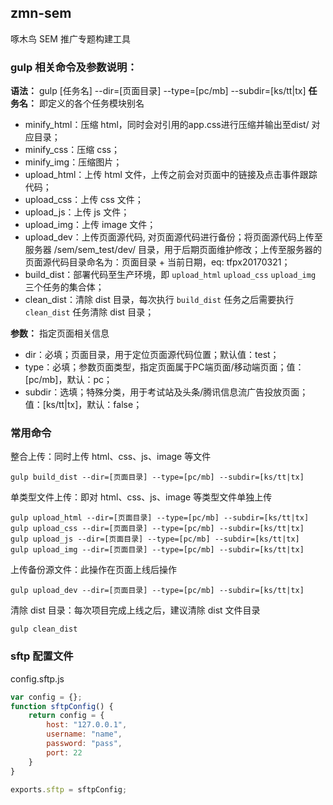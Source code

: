 ## zmn-sem
啄木鸟 SEM 推广专题构建工具

### gulp 相关命令及参数说明：
**语法：** gulp [任务名] --dir=[页面目录] --type=[pc/mb] --subdir=[ks/tt|tx]
**任务名：** 即定义的各个任务模块别名
* minify_html：压缩 html，同时会对引用的app.css进行压缩并输出至dist/ 对应目录；
* minify_css：压缩 css；
* minify_img：压缩图片；
* upload_html：上传 html 文件，上传之前会对页面中的链接及点击事件跟踪代码；
* upload_css：上传 css 文件；
* upload_js：上传 js 文件；
* upload_img：上传 image 文件；
* upload_dev：上传页面源代码, 对页面源代码进行备份；将页面源代码上传至服务器 /sem/sem_test/dev/ 目录，用于后期页面维护修改；上传至服务器的页面源代码目录命名为：页面目录 + 当前日期，eq: tfpx20170321；
* build_dist：部署代码至生产环境，即 `upload_html` `upload_css` `upload_img` 三个任务的集合体；
* clean_dist：清除 dist 目录，每次执行 `build_dist` 任务之后需要执行 `clean_dist` 任务清除 dist 目录；

**参数：** 指定页面相关信息
* dir：必填；页面目录，用于定位页面源代码位置；默认值：test；
* type：必填；参数页面类型，指定页面属于PC端页面/移动端页面；值：[pc/mb]，默认：pc；
* subdir：选填；特殊分类，用于考试站及头条/腾讯信息流广告投放页面；值：[ks/tt|tx]，默认：false；

### 常用命令

整合上传：同时上传 html、css、js、image 等文件
```
gulp build_dist --dir=[页面目录] --type=[pc/mb] --subdir=[ks/tt|tx]
```

单类型文件上传：即对 html、css、js、image 等类型文件单独上传
```
gulp upload_html --dir=[页面目录] --type=[pc/mb] --subdir=[ks/tt|tx]
gulp upload_css --dir=[页面目录] --type=[pc/mb] --subdir=[ks/tt|tx]
gulp upload_js --dir=[页面目录] --type=[pc/mb] --subdir=[ks/tt|tx]
gulp upload_img --dir=[页面目录] --type=[pc/mb] --subdir=[ks/tt|tx]
```

上传备份源文件：此操作在页面上线后操作
```
gulp upload_dev --dir=[页面目录] --type=[pc/mb] --subdir=[ks/tt|tx]
```

清除 dist 目录：每次项目完成上线之后，建议清除 dist 文件目录
```
gulp clean_dist
```

### sftp 配置文件
config.sftp.js

```javascript
var config = {};
function sftpConfig() {
    return config = {
        host: "127.0.0.1",
        username: "name",
        password: "pass",
        port: 22
    }
}

exports.sftp = sftpConfig;
```
